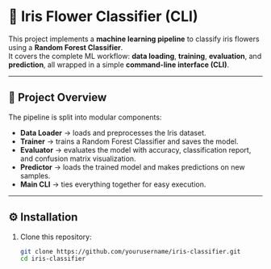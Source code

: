 # 🌸 Iris Flower Classifier (CLI)

This project implements a **machine learning pipeline** to classify iris flowers using a **Random Forest Classifier**.  
It covers the complete ML workflow: **data loading**, **training**, **evaluation**, and **prediction**, all wrapped in a simple **command-line interface (CLI)**.

---

## 📂 Project Overview

The pipeline is split into modular components:
- **Data Loader** → loads and preprocesses the Iris dataset.
- **Trainer** → trains a Random Forest Classifier and saves the model.
- **Evaluator** → evaluates the model with accuracy, classification report, and confusion matrix visualization.
- **Predictor** → loads the trained model and makes predictions on new samples.
- **Main CLI** → ties everything together for easy execution.

---

## ⚙️ Installation

1. Clone this repository:
   ```bash
   git clone https://github.com/yourusername/iris-classifier.git
   cd iris-classifier


